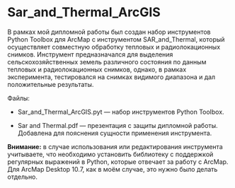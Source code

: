 # Sar_and_Thermal_ArcGIS
В рамках мой дипломной работы был создан набор инструментов Python Toolbox для ArcMap с инструментом SAR_and_Thermal, который осуществляет совместную обработку тепловых и радиолокационных снимков. 
Инструмент предназначался для выделения сельскохозяйственных земель различного состояния по данным тепловых и радиолокационных снимков, однако, в рамках эксперимента, тестировался на снимках видимого диапазона и дал положительные результаты. 

Файлы:

* Sar_and_Thermal_ArcGIS.pyt — набор инструментов Python Toolbox.

* Sar and Thermal.pdf — презентация с защиты дипломной работы. Добавлена для пояснения сущности применения инструмента.

**Внимание:** в случае использования или редактирования инструмента учитываете, что необходимо установить библиотеку с поддержкой регулярных выражений в Python, которые отвечает за работу с ArcMap. Для ArcMap Desktop 10.7, как в моём случае, это нужно было делать отдельно. 



